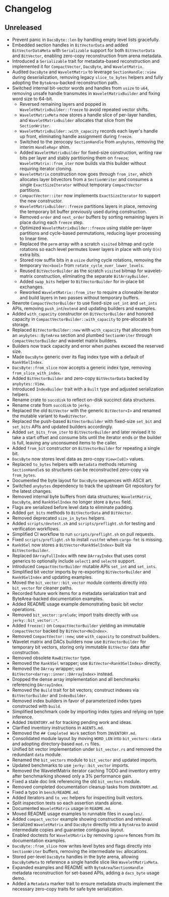 # Changelog

## Unreleased
- Prevent panic in `DacsByte::len` by handling empty level lists gracefully.
- Embedded section handles in `BitVectorData` and added `BitVectorDataMeta` with
  `Serializable` support for both `BitVectorData` and `BitVector`, enabling
  zero-copy reconstruction from arena metadata.
- Introduced a `Serializable` trait for metadata-based reconstruction and
  implemented it for `CompactVector`, `DacsByte`, and `WaveletMatrix`.
- Audited `DacsByte` and `WaveletMatrix` to leverage `SectionHandle::view`
  during deserialization, removing legacy `slice_to_bytes` helpers and fully
  adopting the `ByteArea`-backed reconstruction path.
- Switched internal bit-vector words and handles from `usize` to `u64`, removing
  unsafe handle transmutes in `WaveletMatrixBuilder` and fixing word size to
  64-bit.
  - Reversed remaining layers and popped in `WaveletMatrixBuilder::freeze`
    to avoid repeated vector shifts.
  - `WaveletMatrixMeta` now stores a handle slice of per-layer handles, and
    `WaveletMatrixBuilder` allocates that slice from the `SectionWriter`.
  - `WaveletMatrixBuilder::with_capacity` records each layer's handle up front,
    eliminating handle assignment during `freeze`.
  - Switched to the zerocopy `SectionHandle` from `anybytes`, removing the
    interim `HandleRepr` shim.
  - Added `WaveletMatrixBuilder` for fixed-size construction, writing raw bits per
    layer and stably partitioning them on `freeze`; `WaveletMatrix::from_iter`
    now builds via this builder without requiring iterator cloning.
  - `WaveletMatrix` construction now goes through `from_iter`, which allocates
    layer bitvectors from a `SectionWriter` and consumes a single
    `ExactSizeIterator` without temporary `CompactVector` partitions.
  - `CompactVector::iter` now implements `ExactSizeIterator` to support the new
    constructor.
  - `WaveletMatrixBuilder::freeze` partitions layers in place, removing the
    temporary bit buffer previously used during construction.
  - Removed `order` and `next_order` buffers by sorting remaining layers in
    place during each `freeze` step.
  - Optimized `WaveletMatrixBuilder::freeze` using stable per-layer partitions
    and cycle-based permutations, reducing layer processing to linear time.
  - Replaced the `perm` array with a scratch `visited` bitmap and cycle
    rotations so each level permutes lower layers in place with only `O(n)`
    extra bits.
  - Stored row suffix bits in a `usize` during cycle rotations, removing the
    temporary `Vec<bool>` from `rotate_cycle_over_lower_levels`.
  - Reused `BitVectorBuilder` as the scratch `visited` bitmap for
    wavelet-matrix construction, eliminating the separate `BitArrayBuilder`.
  - Added `swap_bits` helper to `BitVectorBuilder` for in-place bit exchanges.
  - Reworked `WaveletMatrix::from_iter` to require a cloneable iterator and
    build layers in two passes without temporary buffers.
- Rewrote `CompactVectorBuilder` to use fixed-size `set_int` and `set_ints`
  APIs, removing `push_int`/`extend` and updating builders and examples.
- Added `with_capacity` constructor on `BitVectorBuilder` and honored capacity in
  `CompactVectorBuilder::with_capacity` to pre-allocate bit storage.
- Replaced `BitVectorBuilder::new` with `with_capacity` that allocates from an
  `anybytes::ByteArea` section and plumbed `SectionWriter` through
  `CompactVectorBuilder` and wavelet matrix builders.
- Builders now track capacity and error when pushes exceed the reserved size.
- Made `DacsByte` generic over its flag index type with a default of `Rank9SelIndex`.
- `DacsByte::from_slice` now accepts a generic index type, removing `from_slice_with_index`.
- Added `BitVectorBuilder` and zero-copy `BitVectorData` backed by `anybytes::View`.
- Introduced `IndexBuilder` trait with a `Built` type and adjusted serialization helpers.
- Rename crate to `succdisk` to reflect on-disk succinct data structures.
- Rename crate from `succdisk` to `jerky`.
- Replaced the old `BitVector` with the generic `BitVector<I>` and renamed the
  mutable variant to `RawBitVector`.
- Replaced the push-based `BitVectorBuilder` with fixed-size `set_bit` and `set_bits` APIs and updated builders accordingly.
- Added `set_bits_from_iter` to `BitVectorBuilder` and later revised it to take a
  start offset and consume bits until the iterator ends or the builder is
  full, leaving any unconsumed items to the caller.
- Added `from_bit` constructor on `BitVectorBuilder` for repeating a single bit.
- `DacsByte` now stores level data as zero-copy `View<[u8]>` values.
- Replaced `to_bytes` helpers with `metadata` methods returning `SectionHandle`s
  so structures can be reconstructed zero-copy via `from_bytes`.
- Documented the byte layout for `DacsByte` sequences with ASCII art.
- Switched `anybytes` dependency to track the upstream Git repository for the
  latest changes.
- Removed internal byte buffers from data structures; `WaveletMatrix`,
  `DacsByte`, and `Rank9SelIndex` no longer store a `Bytes` field.
- Flags are serialized before level data to eliminate padding.
- Added `get_bits` methods to `BitVectorData` and `BitVector`.
- Removed deprecated `size_in_bytes` helpers.
- Added `scripts/devtest.sh` and `scripts/preflight.sh` for testing and
  verification workflows.
- Simplified CI workflow to run `scripts/preflight.sh` on pull requests.
- Fixed `scripts/preflight.sh` to install `rustfmt` when `cargo-fmt` is missing.
- `Rank9Sel` now stores a `BitVector<Rank9SelIndex>` built via `BitVectorBuilder`.
- Replaced `DArrayFullIndex` with new `DArrayIndex` that uses const generics
  to optionally include `select1` and `select0` support.
- Introduced `CompactVectorBuilder` mutable APIs `set_int` and `set_ints`.
- Simplified bit vector imports by re-exporting `BitVectorBuilder` and `Rank9SelIndex` and updating examples.
- Moved the `bit_vector::bit_vector` module contents directly into `bit_vector` for cleaner paths.
- Recorded future work items for a metadata serialization trait and
  ByteArea-backed documentation examples.
- Added README usage example demonstrating basic bit vector operations.
- Removed `bit_vector::prelude`; import traits directly with `use jerky::bit_vector::*`.
- Added `freeze()` on `CompactVectorBuilder` yielding an immutable `CompactVector` backed by `BitVector<NoIndex>`.
- Removed `CompactVector::new`; use `with_capacity` to construct builders.
- Wavelet matrix and DACs builders now use `BitVectorBuilder` for temporary bit
  vectors, storing only immutable `BitVector` data after construction.
- Removed obsolete `RawBitVector` type.
- Removed the `Rank9Sel` wrapper; use `BitVector<Rank9SelIndex>` directly.
- Removed the `DArray` wrapper; use `BitVector<darray::inner::DArrayIndex>` instead.
- Dropped the dense array implementation and all benchmarks referencing `DArrayIndex`.
- Removed the `Build` trait for bit vectors; construct indexes via `BitVectorBuilder` and `IndexBuilder`.
- Removed index builders in favor of parameterized index types constructed with `build`.
- Simplified benchmark code by importing index types and relying on type inference.
- Added `INVENTORY.md` for tracking pending work and ideas.
- Clarified inventory instructions in `AGENTS.md`.
- Removed the `## Completed Work` section from `INVENTORY.md`.
- Consolidated module layout by moving `WORD_LEN` into `bit_vectors::data` and
  adopting directory-based `mod.rs` files.
- Unified bit vector implementation under `bit_vector.rs` and removed the
  redundant `data` module.
- Renamed the `bit_vectors` module to `bit_vector` and updated imports.
- Updated benchmarks to use `jerky::bit_vector` imports.
- Removed the WaveletMatrix iterator caching TODO and inventory entry after
  benchmarking showed only a 3% performance gain.
- Fixed a stale doc link referencing the old `bit_vectors` module.
- Removed completed documentation cleanup tasks from `INVENTORY.md`.
- Fixed a typo in `bench/README.md`.
- Added iterators and `to_vec` helpers for inspecting built vectors.
- Split inspection tests so each assertion stands alone.
- Documented `WaveletMatrix` usage in `README.md`.
- Moved README usage examples to runnable files in `examples/`.
- Added `compact_vector` example showing construction and retrieval.
- Serialized `WaveletMatrix` and `DacsByte` directly into a `ByteArea` to
  avoid intermediate copies and guarantee contiguous layout.
- Enabled doctests for `WaveletMatrix` by removing `ignore` fences from its
  documentation examples.
- `DacsByte::from_slice` now writes level bytes and flags directly into
  `SectionWriter` buffers, removing the intermediate `Vec` allocations.
- Stored per-level `DacsByte` handles in the byte arena, allowing
  `DacsByteMeta` to reference a single handle slice like `WaveletMatrixMeta`.
- Expanded examples and README with `ByteArea`/`SectionHandle` metadata
  reconstruction for set-based APIs, adding a `dacs_byte` usage demo.
- Added a `Metadata` marker trait to ensure metadata structs implement the
  necessary zero-copy traits for safe byte serialization.
